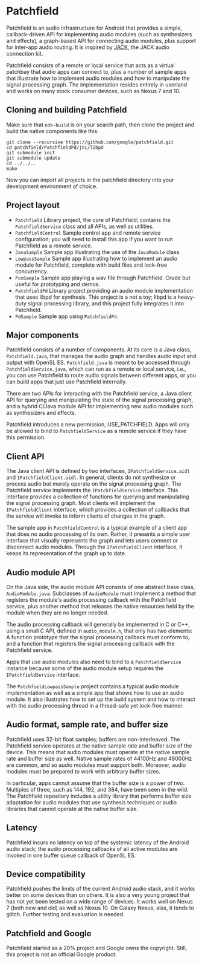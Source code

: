 Patchfield
==========

Patchfield is an audio infrastructure for Android that provides a simple,
callback-driven API for implementing audio modules (such as synthesizers and
effects), a graph-based API for connecting audio modules, plus support for
inter-app audio routing. It is inspired by [JACK](http://jackaudio.org "JACK"),
the JACK audio connection kit.

Patchfield consists of a remote or local service that acts as a virtual
patchbay that audio apps can connect to, plus a number of sample apps that
illustrate how to implement audio modules and how to manipulate the signal
processing graph. The implementation resides entirely in userland and works on
many stock consumer devices, such as Nexus 7 and 10.

Cloning and building Patchfield
-------------------------------

Make sure that ``ndk-build`` is on your search path, then clone the project and
build the native components like this:

```
git clone --recursive https://github.com/google/patchfield.git
cd patchfield/PatchfieldPd/jni/libpd
git submodule init
git submodule update
cd ../../..
make
```

Now you can import all projects in the patchfield directory into your
development environment of choice.


Project layout
--------------

* ``Patchfield`` Library project, the core of Patchfield; contains the
  ``PatchfieldService`` class and all APIs, as well as utilities.
* ``PatchfieldControl`` Sample control app and remote service configuration; you
  will need to install this app if you want to run Patchfield as a remote
service.
* ``JavaSample`` Sample app illustrating the use of the ``JavaModule`` class.
* ``LowpassSample`` Sample app illustrating how to implement an audio module
  for Patchfield, complete with build files and lock-free concurrency.
* ``PcmSample`` Sample app playing a wav file through Patchfield.  Crude but
  useful for prototyping and demos.
* ``PatchfieldPd`` Library project providing an audio module implementation
  that uses libpd for synthesis. This project is a not a toy; libpd is a
heavy-duty signal processing library, and this project fully integrates it into
Patchfield.
* ``PdSample`` Sample app using ``PatchfieldPd``.


Major components
----------------

Patchfield consists of a number of components. At its core is a Java class,
``Patchfield.java``, that manages the audio graph and handles audio input and
output with OpenSL ES. ``Patchfield.java`` is meant to be accessed through
``PatchfieldService.java``, which can run as a remote or local service, i.e.,
you can use Patchfield to route audio signals between different apps, or you
can build apps that just use Patchfield internally.

There are two APIs for interacting with the Patchfield service, a Java client
API for querying and manipulating the state of the signal processing graph, and
a hybrid C/Java module API for implementing new audio modules such as
synthesizers and effects.

Patchfield introduces a new permission, USE_PATCHFIELD. Apps will only be
allowed to bind to ``PatchfieldService`` as a remote service if they have this
permission.

Client API
----------

The Java client API is defined by two interfaces, ``IPatchfieldService.aidl``
and ``IPatchfieldClient.aidl``. In general, clients do not synthesize or
process audio but merely operate on the signal processing graph. The Patchfield
service implements the ``IPatchfieldService`` interface. This interface
provides a collection of functions for querying and manipulating the signal
processing graph. Most clients will implement the ``IPatchfieldClient``
interface, which provides a collection of callbacks that the service will
invoke to inform clients of changes in the graph.

The sample app in ``PatchfieldControl`` is a typical example of a client app
that does no audio processing of its own. Rather, it presents a simple user
interface that visually represents the graph and lets users connect or
disconnect audio modules. Through the ``IPatchfieldClient`` interface, it keeps
its representation of the graph up to date.

Audio module API
----------------

On the Java side, the audio module API consists of one abstract base class,
``AudioModule.java``. Subclasses of ``AudioModule`` must implement a method
that registers the module's audio processing callback with the Patchfield
service, plus another method that releases the native resources held by the
module when they are no longer needed.

The audio processing callback will generally be implemented in C or C++, using
a small C API, defined in ``audio_module.h``, that only has two elements: A
function prototype that the signal processing callback must conform to, and a
function that registers the signal processing callback with the Patchfield
service.

Apps that use audio modules also need to bind to a ``PatchfieldService``
instance because some of the audio module setup requires the
``IPatchfieldService`` interface.

The ``PatchfieldLowpassSample`` project contains a typical audio module
implementation as well as a simple app that shows how to use an audio module.
It also illustrates how to set up the build system and how to interact with the
audio processing thread in a thread-safe yet lock-free manner.


Audio format, sample rate, and buffer size
------------------------------------------

Patchfield uses 32-bit float samples; buffers are non-interleaved.  The
Patchfield service operates at the native sample rate and buffer size of the
device. This means that audio modules must operate at the native sample rate
and buffer size as well. Native sample rates of 44100Hz and 48000Hz are common,
and so audio modules must support both. Moreover, audio modules must be
prepared to work with arbitrary buffer sizes.

In particular, apps cannot assume that the buffer size is a power of two.
Multiples of three, such as 144, 192, and 384, have been seen in the wild. The
Patchfield repository includes a utility library that performs buffer size
adaptation for audio modules that use synthesis techniques or audio libraries
that cannot operate at the native buffer size.

Latency
-------

Patchfield incurs no latency on top of the systemic latency of the Android audio
stack; the audio processing callbacks of all active modules are invoked in one
buffer queue callback of OpenSL ES.

Device compatibility
--------------------

Patchfield pushes the limits of the current Android audio stack, and it works
better on some devices than on others. It is also a very young project that has
not yet been tested on a wide range of devices. It works well on Nexus 7 (both
new and old) as well as Nexus 10. On Galaxy Nexus, alas, it tends to glitch.
Further testing and evaluation is needed.


Patchfield and Google
-------------------

Patchfield started as a 20% project and Google owns the copyright.  Still, this
project is not an official Google product.
